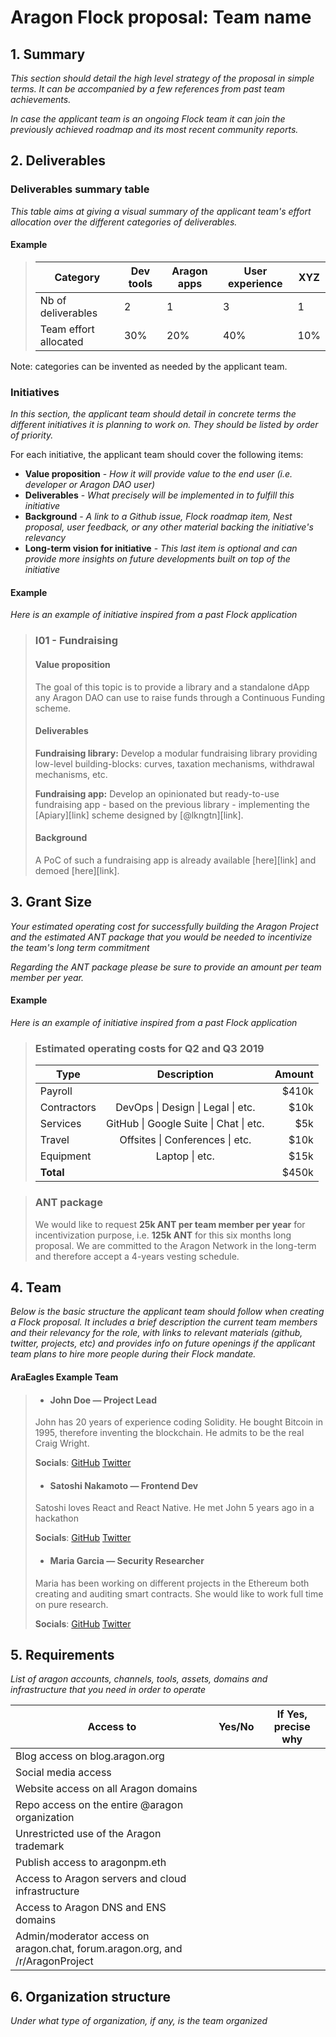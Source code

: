 # Aragon Flock proposal: Team name

## 1. Summary

*This section should detail the high level strategy of the proposal in simple terms. It can be accompanied by a few references from past team achievements.*

*In case the applicant team is an ongoing Flock team it can join the previously achieved roadmap and its most recent community reports.*


## 2. Deliverables

### Deliverables summary table
*This table aims at giving a visual summary of the applicant team's effort allocation over the different categories of deliverables.*

#### Example
> | Category               | Dev tools | Aragon apps | User experience  | XYZ |
> |------------------------|-----------|-------------|------------------|-----|
> | Nb of  deliverables    | 2         | 1           | 3                | 1   |
> | Team effort  allocated | 30%       | 20%         | 40%              | 10% |

Note: categories can be invented as needed by the applicant team.

### Initiatives

*In this section, the applicant team should detail in concrete terms the different initiatives it is planning to work on. They should be listed by order of priority.*

For each initiative, the applicant team should cover the following items:
- **Value proposition** - *How it will provide value to the end user (i.e. developer or Aragon DAO user)*
- **Deliverables** - *What precisely will be implemented in to fulfill this initiative*
- **Background** - *A link to a Github issue, Flock roadmap item, Nest proposal, user feedback, or any other material backing the initiative's relevancy*
- **Long-term vision for initiative** - *This last item is optional and can provide more insights on future developments built on top of the initiative*

#### Example

*Here is an example of initiative inspired from a past Flock application*

> ### I01 - Fundraising
> #### Value proposition
> The goal of this topic is to provide a library and a standalone dApp any Aragon DAO can use to raise funds through a Continuous Funding scheme.
>
> #### Deliverables
>
> **Fundraising library:** Develop a modular fundraising library providing low-level building-blocks: curves, taxation mechanisms, withdrawal mechanisms, etc.
>
> **Fundraising app:** Develop an opinionated but ready-to-use fundraising app - based on the previous library - implementing the [Apiary][link] scheme designed by [@lkngtn][link].
>
> #### Background
>
> A PoC of such a fundraising app is already available [here][link] and demoed [here][link].


## 3. Grant Size

*Your estimated operating cost for successfully building the Aragon Project and the estimated ANT package that you would be needed to incentivize the team's long term commitment*

*Regarding the ANT package please be sure to provide an amount per team member per year.*

#### Example

*Here is an example of initiative inspired from a past Flock application*


> ### Estimated operating costs for Q2 and Q3 2019
>
> | Type        |              Description               | Amount |
> | ----------- | :------------------------------------: | -----: |
> | Payroll     |                                        | \$410k |
> | Contractors |   DevOps \| Design \| Legal \| etc.    |  \$10k |
> | Services    | GitHub \| Google Suite \| Chat \| etc. |   \$5k |
> | Travel      |    Offsites \| Conferences \| etc.     |  \$10k |
> | Equipment   |             Laptop \| etc.             |  \$15k |
> | **Total**   |                                        | \$450k |




> ### ANT package
>
> We would like to request **25k ANT per team member per year** for incentivization purpose, i.e. **125k ANT** for this six months long proposal. We are committed to the Aragon Network in the long-term and therefore accept a 4-years vesting schedule.

## 4. Team

*Below is the basic structure the applicant team should follow when creating a Flock proposal. It includes a brief description the current team members and their relevancy for the role, with links to relevant materials (github, twitter, projects, etc) and provides info on future openings if the applicant team plans to hire more people during their Flock mandate.*

#### AraEagles Example Team

> - #### John Doe — Project Lead
>
> John has 20 years of experience coding Solidity. He bought Bitcoin in 1995, therefore inventing the blockchain. He admits to be the real Craig Wright.
>
> **Socials**: [GitHub](#) [Twitter](#)
>
> - #### Satoshi Nakamoto — Frontend Dev
>
> Satoshi loves React and React Native. He met John 5 years ago in a hackathon
>
> **Socials**: [GitHub](#) [Twitter](#)
>
> - #### Maria Garcia — Security Researcher
>
> Maria has been working on different projects in the Ethereum both creating and auditing smart contracts. She would like to work full time on pure research.
>
> **Socials**: [GitHub](#) [Twitter](#)

## 5. Requirements

*List of aragon accounts, channels, tools, assets, domains and infrastructure that you need in order to operate*

| Access to                                                                        | Yes/No | If Yes, precise why          |
|----------------------------------------------------------------------------------|--------|------------------------------|
| Blog access  on blog.aragon.org                                                  |        |                              |
| Social media access                                                              |        |                              |
| Website access on  all Aragon domains                                            |        |                              |
| Repo access on the entire  @aragon organization                                  |        |                              |
| Unrestricted use of  the Aragon trademark                                        |        |                              |
| Publish access  to aragonpm.eth                                                  |        |                              |
| Access to Aragon servers  and cloud infrastructure                               |        |                              |
| Access to Aragon  DNS and ENS domains                                            |        |                              |
| Admin/moderator access  on aragon.chat,  forum.aragon.org,  and /r/AragonProject |        |                              |

## 6. Organization structure  

*Under what type of organization, if any, is the team organized*
